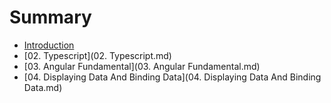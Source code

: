 # Summary

* [Introduction](README.md)
* [02. Typescript](02. Typescript.md)
* [03. Angular Fundamental](03. Angular Fundamental.md)
* [04. Displaying Data And Binding Data](04. Displaying Data And Binding Data.md)


